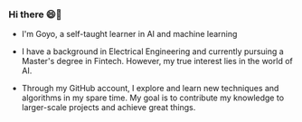 ### Hi there 😄👋
 - I'm Goyo, a self-taught learner in AI and machine learning 
 
 - I have a background in Electrical Engineering and currently pursuing a Master's degree in Fintech. However, my true interest lies in the world of AI.

 - Through my GitHub account, I explore and learn new techniques and algorithms in my spare time. My goal is to contribute my knowledge to larger-scale projects and achieve great things.


<!--
**McGregory99/McGregory99** is a ✨ _special_ ✨ repository because its `README.md` (this file) appears on your GitHub profile.


Here are some ideas to get you started:

- 🔭 I’m currently working on ...
- 🌱 I’m currently learning ...
- 👯 I’m looking to collaborate on ...
- 🤔 I’m looking for help with ...
- 💬 Ask me about ...
- 📫 How to reach me: ...
- 😄 Pronouns: ...
- ⚡ Fun fact: ...
-->

